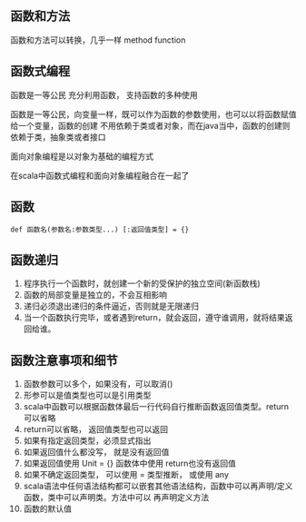 ## 函数和方法

函数和方法可以转换，几乎一样 method function

## 函数式编程

函数是一等公民
充分利用函数， 支持函数的多种使用

函数是一等公民，向变量一样，既可以作为函数的参数使用，也可以以将函数赋值给一个变量，函数的创建
不用依赖于类或者对象，而在java当中，函数的创建则依赖于类，抽象类或者接口

面向对象编程是以对象为基础的编程方式

在scala中函数式编程和面向对象编程融合在一起了


## 函数

```
def 函数名(参数名:参数类型...) [:返回值类型] = {}

```

## 函数递归
1. 程序执行一个函数时，就创建一个新的受保护的独立空间(新函数栈)
2. 函数的局部变量是独立的，不会互相影响
3. 递归必须退出递归的条件逼近，否则就是无限递归
4. 当一个函数执行完毕，或者遇到return，就会返回，遵守谁调用，就将结果返回给谁。


##  函数注意事项和细节
1. 函数参数可以多个，如果没有，可以取消()
2. 形参可以是值类型也可以是引用类型
3. scala中函数可以根据函数体最后一行代码自行推断函数返回值类型。return可以省略
4. return可以省略， 返回值类型也可以返回
5. 如果有指定返回类型，必须显式指出
6. 如果返回值什么都没写， 就是没有返回值
7. 如果返回值使用 Unit = {}  函数体中使用 return也没有返回值
8.  如果不确定返回类型， 可以使用 = 类型推断， 或使用 any
9. scala语法中任何语法结构都可以嵌套其他语法结构，函数中可以再声明/定义函数，类中可以声明类。方法中可以
再声明定义方法
10. 函数的默认值